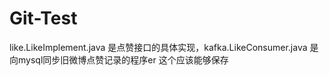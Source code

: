 # Git-Test
like.LikeImplement.java 是点赞接口的具体实现，kafka.LikeConsumer.java 是向mysql同步旧微博点赞记录的程序er
这个应该能够保存
